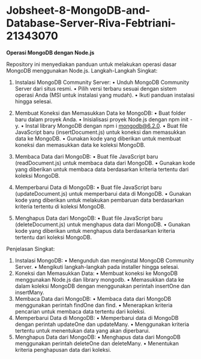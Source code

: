 # Jobsheet-8-MongoDB-and-Database-Server-Riva-Febtriani-21343070

**Operasi MongoDB dengan Node.js**

Repository ini menyediakan panduan untuk melakukan operasi dasar MongoDB menggunakan Node.js.
Langkah-Langkah Singkat:
1. Instalasi MongoDB Community Server:
  •	Unduh MongoDB Community Server dari situs resmi.
  •	Pilih versi terbaru sesuai dengan sistem operasi Anda (MSI untuk instalasi yang mudah).
  •	Ikuti panduan instalasi hingga selesai.

3. Membuat Koneksi dan Memasukkan Data ke MongoDB:
  •	Buat folder baru dalam proyek Anda.
  •	Inisialisasi proyek Node.js dengan npm init -y.
  •	Instal library MongoDB dengan npm i mongodb@6.2.0.
  •	Buat file JavaScript baru (insertDocument.js) untuk koneksi dan memasukkan data ke MongoDB.
  •	Gunakan kode yang diberikan untuk membuat koneksi dan memasukkan data ke koleksi MongoDB.

4. Membaca Data dari MongoDB:
  •	Buat file JavaScript baru (readDocument.js) untuk membaca data dari MongoDB.
  •	Gunakan kode yang diberikan untuk membaca data berdasarkan kriteria tertentu dari koleksi MongoDB.

6. Memperbarui Data di MongoDB:
  •	Buat file JavaScript baru (updateDocument.js) untuk memperbarui data di MongoDB.
  •	Gunakan kode yang diberikan untuk melakukan pembaruan data berdasarkan kriteria tertentu di koleksi MongoDB.

8. Menghapus Data dari MongoDB:
  •	Buat file JavaScript baru (deleteDocument.js) untuk menghapus data dari MongoDB.
  •	Gunakan kode yang diberikan untuk menghapus data berdasarkan kriteria tertentu dari koleksi MongoDB.

Penjelasan Singkat:
1.	Instalasi MongoDB:
  •	Mengunduh dan menginstal MongoDB Community Server.
  •	Mengikuti langkah-langkah pada installer hingga selesai.
2.	Koneksi dan Memasukkan Data:
  •	Membuat koneksi ke MongoDB menggunakan Node.js dan library mongodb.
  •	Memasukkan data ke dalam koleksi MongoDB dengan menggunakan perintah insertOne dan insertMany.
3.	Membaca Data dari MongoDB:
  •	Membaca data dari MongoDB menggunakan perintah findOne dan find.
  •	Menerapkan kriteria pencarian untuk membaca data tertentu dari koleksi.
4.	Memperbarui Data di MongoDB:
  •	Memperbarui data di MongoDB dengan perintah updateOne dan updateMany.
  •	Menggunakan kriteria tertentu untuk menentukan data yang akan diperbarui.
5.	Menghapus Data dari MongoDB:
  •	Menghapus data dari MongoDB menggunakan perintah deleteOne dan deleteMany.
  •	Menentukan kriteria penghapusan data dari koleksi.
